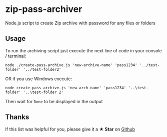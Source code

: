 # zip-pass-archiver
Node.js script to create Zip archive with password for any files or folders

## Usage
To run the archiving script just execute the next line of code in your console / terminal:
```
node ./create-pass-archive.js 'new-archive-name' 'pass1234' '../test-folder' '../test-folder2'
```
OR if you use Windows execute:
```
node create-pass-archive.js 'new-arch-name' 'pass1234' '..\test-folder' '..\test-folder 2'
```
Then wait for `Done` to be displayed in the output

## Thanks
If this list was helpful for you, please give it a **★ Star** on
[Github](https://github.com/Marketionist/testing-starter-kit)
